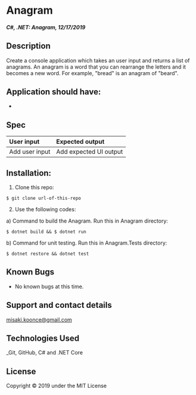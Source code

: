 # Anagram

#### _C#, .NET: Anagram, 12/17/2019_

## Description
Create a console application which takes an user input and returns a list of anagrams.
An anagram is a word that you can rearrange the letters and it becomes a new word. For example, "bread" is an anagram of "beard".

## Application should have:
- 

## Spec
| User input | Expected output |
| :------------- | :------------- |
| Add user input | Add expected UI output |


## Installation:
1. Clone this repo:
```
$ git clone url-of-this-repo
```

2. Use the following codes:

a) Command to build the Anagram. Run this in Anagram directory:
```
$ dotnet build && $ dotnet run
```


b) Command for unit testing. Run this in Anagram.Tests directory:
```
$ dotnet restore && dotnet test
```


## Known Bugs
* No known bugs at this time.

## Support and contact details
 misaki.koonce@gmail.com

## Technologies Used
_Git, GitHub, C# and .NET Core


## License
Copyright © 2019 under the MIT License